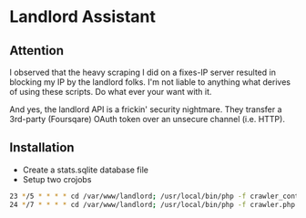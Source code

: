# Landlord Assistant
## Attention
I observed that the heavy scraping I did on a fixes-IP server resulted in blocking my IP by the landlord folks. I'm not liable to anything what derives of using these scripts. Do what ever your want with it.

And yes, the landlord API is a frickin' security nightmare. They transfer a 3rd-party (Foursqare) OAuth token over an unsecure channel (i.e. HTTP).

## Installation
* Create a stats.sqlite database file
* Setup two crojobs

```sh
23 */5 * * * * cd /var/www/landlord; /usr/local/bin/php -f crawler_contestants.php > /dev/null 2>&1
24 */7 * * * * cd /var/www/landlord; /usr/local/bin/php -f crawler.php > /dev/null 2>&1
```
